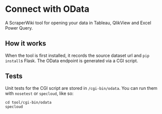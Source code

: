 # Connect with OData

A ScraperWiki tool for opening your data in Tableau, QlikView and Excel Power Query.

## How it works

When the tool is first installed, it records the source dataset url and `pip install`s Flask. The OData endpoint is generated via a CGI script.

## Tests

Unit tests for the CGI script are stored in `/cgi-bin/odata`. You can run them with `nosetest` or `specloud`, like so:

```
cd tool/cgi-bin/odata
specloud
```
